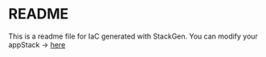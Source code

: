 # README
This is a readme file for IaC generated with StackGen.
You can modify your appStack -> [here](http://main.dev.stackgen.com/appstacks/02c68332-f37d-401f-b9c5-b62882f8863e)
